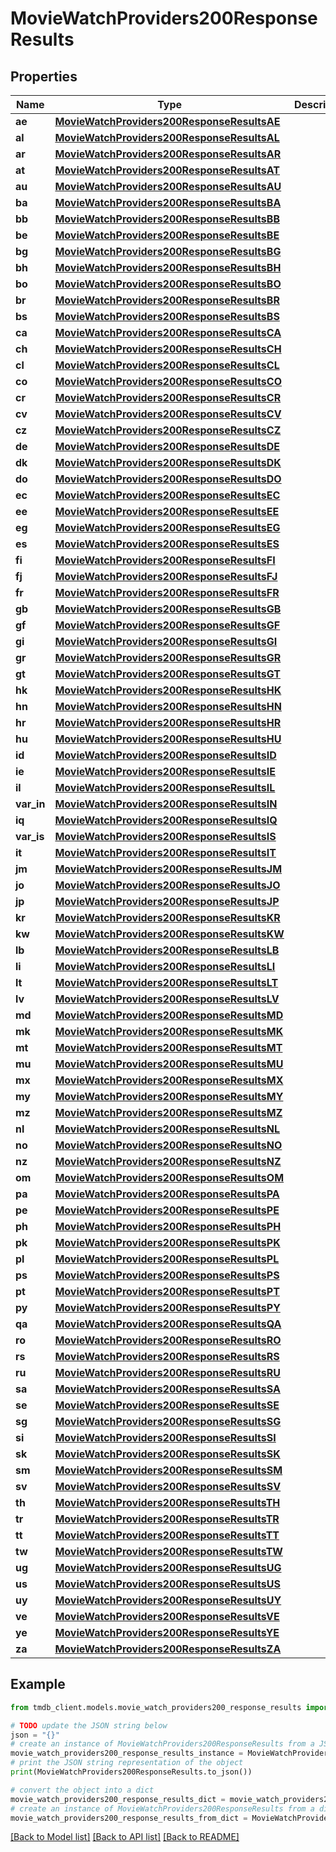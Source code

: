 # MovieWatchProviders200ResponseResults


## Properties

Name | Type | Description | Notes
------------ | ------------- | ------------- | -------------
**ae** | [**MovieWatchProviders200ResponseResultsAE**](MovieWatchProviders200ResponseResultsAE.md) |  | [optional] 
**al** | [**MovieWatchProviders200ResponseResultsAL**](MovieWatchProviders200ResponseResultsAL.md) |  | [optional] 
**ar** | [**MovieWatchProviders200ResponseResultsAR**](MovieWatchProviders200ResponseResultsAR.md) |  | [optional] 
**at** | [**MovieWatchProviders200ResponseResultsAT**](MovieWatchProviders200ResponseResultsAT.md) |  | [optional] 
**au** | [**MovieWatchProviders200ResponseResultsAU**](MovieWatchProviders200ResponseResultsAU.md) |  | [optional] 
**ba** | [**MovieWatchProviders200ResponseResultsBA**](MovieWatchProviders200ResponseResultsBA.md) |  | [optional] 
**bb** | [**MovieWatchProviders200ResponseResultsBB**](MovieWatchProviders200ResponseResultsBB.md) |  | [optional] 
**be** | [**MovieWatchProviders200ResponseResultsBE**](MovieWatchProviders200ResponseResultsBE.md) |  | [optional] 
**bg** | [**MovieWatchProviders200ResponseResultsBG**](MovieWatchProviders200ResponseResultsBG.md) |  | [optional] 
**bh** | [**MovieWatchProviders200ResponseResultsBH**](MovieWatchProviders200ResponseResultsBH.md) |  | [optional] 
**bo** | [**MovieWatchProviders200ResponseResultsBO**](MovieWatchProviders200ResponseResultsBO.md) |  | [optional] 
**br** | [**MovieWatchProviders200ResponseResultsBR**](MovieWatchProviders200ResponseResultsBR.md) |  | [optional] 
**bs** | [**MovieWatchProviders200ResponseResultsBS**](MovieWatchProviders200ResponseResultsBS.md) |  | [optional] 
**ca** | [**MovieWatchProviders200ResponseResultsCA**](MovieWatchProviders200ResponseResultsCA.md) |  | [optional] 
**ch** | [**MovieWatchProviders200ResponseResultsCH**](MovieWatchProviders200ResponseResultsCH.md) |  | [optional] 
**cl** | [**MovieWatchProviders200ResponseResultsCL**](MovieWatchProviders200ResponseResultsCL.md) |  | [optional] 
**co** | [**MovieWatchProviders200ResponseResultsCO**](MovieWatchProviders200ResponseResultsCO.md) |  | [optional] 
**cr** | [**MovieWatchProviders200ResponseResultsCR**](MovieWatchProviders200ResponseResultsCR.md) |  | [optional] 
**cv** | [**MovieWatchProviders200ResponseResultsCV**](MovieWatchProviders200ResponseResultsCV.md) |  | [optional] 
**cz** | [**MovieWatchProviders200ResponseResultsCZ**](MovieWatchProviders200ResponseResultsCZ.md) |  | [optional] 
**de** | [**MovieWatchProviders200ResponseResultsDE**](MovieWatchProviders200ResponseResultsDE.md) |  | [optional] 
**dk** | [**MovieWatchProviders200ResponseResultsDK**](MovieWatchProviders200ResponseResultsDK.md) |  | [optional] 
**do** | [**MovieWatchProviders200ResponseResultsDO**](MovieWatchProviders200ResponseResultsDO.md) |  | [optional] 
**ec** | [**MovieWatchProviders200ResponseResultsEC**](MovieWatchProviders200ResponseResultsEC.md) |  | [optional] 
**ee** | [**MovieWatchProviders200ResponseResultsEE**](MovieWatchProviders200ResponseResultsEE.md) |  | [optional] 
**eg** | [**MovieWatchProviders200ResponseResultsEG**](MovieWatchProviders200ResponseResultsEG.md) |  | [optional] 
**es** | [**MovieWatchProviders200ResponseResultsES**](MovieWatchProviders200ResponseResultsES.md) |  | [optional] 
**fi** | [**MovieWatchProviders200ResponseResultsFI**](MovieWatchProviders200ResponseResultsFI.md) |  | [optional] 
**fj** | [**MovieWatchProviders200ResponseResultsFJ**](MovieWatchProviders200ResponseResultsFJ.md) |  | [optional] 
**fr** | [**MovieWatchProviders200ResponseResultsFR**](MovieWatchProviders200ResponseResultsFR.md) |  | [optional] 
**gb** | [**MovieWatchProviders200ResponseResultsGB**](MovieWatchProviders200ResponseResultsGB.md) |  | [optional] 
**gf** | [**MovieWatchProviders200ResponseResultsGF**](MovieWatchProviders200ResponseResultsGF.md) |  | [optional] 
**gi** | [**MovieWatchProviders200ResponseResultsGI**](MovieWatchProviders200ResponseResultsGI.md) |  | [optional] 
**gr** | [**MovieWatchProviders200ResponseResultsGR**](MovieWatchProviders200ResponseResultsGR.md) |  | [optional] 
**gt** | [**MovieWatchProviders200ResponseResultsGT**](MovieWatchProviders200ResponseResultsGT.md) |  | [optional] 
**hk** | [**MovieWatchProviders200ResponseResultsHK**](MovieWatchProviders200ResponseResultsHK.md) |  | [optional] 
**hn** | [**MovieWatchProviders200ResponseResultsHN**](MovieWatchProviders200ResponseResultsHN.md) |  | [optional] 
**hr** | [**MovieWatchProviders200ResponseResultsHR**](MovieWatchProviders200ResponseResultsHR.md) |  | [optional] 
**hu** | [**MovieWatchProviders200ResponseResultsHU**](MovieWatchProviders200ResponseResultsHU.md) |  | [optional] 
**id** | [**MovieWatchProviders200ResponseResultsID**](MovieWatchProviders200ResponseResultsID.md) |  | [optional] 
**ie** | [**MovieWatchProviders200ResponseResultsIE**](MovieWatchProviders200ResponseResultsIE.md) |  | [optional] 
**il** | [**MovieWatchProviders200ResponseResultsIL**](MovieWatchProviders200ResponseResultsIL.md) |  | [optional] 
**var_in** | [**MovieWatchProviders200ResponseResultsIN**](MovieWatchProviders200ResponseResultsIN.md) |  | [optional] 
**iq** | [**MovieWatchProviders200ResponseResultsIQ**](MovieWatchProviders200ResponseResultsIQ.md) |  | [optional] 
**var_is** | [**MovieWatchProviders200ResponseResultsIS**](MovieWatchProviders200ResponseResultsIS.md) |  | [optional] 
**it** | [**MovieWatchProviders200ResponseResultsIT**](MovieWatchProviders200ResponseResultsIT.md) |  | [optional] 
**jm** | [**MovieWatchProviders200ResponseResultsJM**](MovieWatchProviders200ResponseResultsJM.md) |  | [optional] 
**jo** | [**MovieWatchProviders200ResponseResultsJO**](MovieWatchProviders200ResponseResultsJO.md) |  | [optional] 
**jp** | [**MovieWatchProviders200ResponseResultsJP**](MovieWatchProviders200ResponseResultsJP.md) |  | [optional] 
**kr** | [**MovieWatchProviders200ResponseResultsKR**](MovieWatchProviders200ResponseResultsKR.md) |  | [optional] 
**kw** | [**MovieWatchProviders200ResponseResultsKW**](MovieWatchProviders200ResponseResultsKW.md) |  | [optional] 
**lb** | [**MovieWatchProviders200ResponseResultsLB**](MovieWatchProviders200ResponseResultsLB.md) |  | [optional] 
**li** | [**MovieWatchProviders200ResponseResultsLI**](MovieWatchProviders200ResponseResultsLI.md) |  | [optional] 
**lt** | [**MovieWatchProviders200ResponseResultsLT**](MovieWatchProviders200ResponseResultsLT.md) |  | [optional] 
**lv** | [**MovieWatchProviders200ResponseResultsLV**](MovieWatchProviders200ResponseResultsLV.md) |  | [optional] 
**md** | [**MovieWatchProviders200ResponseResultsMD**](MovieWatchProviders200ResponseResultsMD.md) |  | [optional] 
**mk** | [**MovieWatchProviders200ResponseResultsMK**](MovieWatchProviders200ResponseResultsMK.md) |  | [optional] 
**mt** | [**MovieWatchProviders200ResponseResultsMT**](MovieWatchProviders200ResponseResultsMT.md) |  | [optional] 
**mu** | [**MovieWatchProviders200ResponseResultsMU**](MovieWatchProviders200ResponseResultsMU.md) |  | [optional] 
**mx** | [**MovieWatchProviders200ResponseResultsMX**](MovieWatchProviders200ResponseResultsMX.md) |  | [optional] 
**my** | [**MovieWatchProviders200ResponseResultsMY**](MovieWatchProviders200ResponseResultsMY.md) |  | [optional] 
**mz** | [**MovieWatchProviders200ResponseResultsMZ**](MovieWatchProviders200ResponseResultsMZ.md) |  | [optional] 
**nl** | [**MovieWatchProviders200ResponseResultsNL**](MovieWatchProviders200ResponseResultsNL.md) |  | [optional] 
**no** | [**MovieWatchProviders200ResponseResultsNO**](MovieWatchProviders200ResponseResultsNO.md) |  | [optional] 
**nz** | [**MovieWatchProviders200ResponseResultsNZ**](MovieWatchProviders200ResponseResultsNZ.md) |  | [optional] 
**om** | [**MovieWatchProviders200ResponseResultsOM**](MovieWatchProviders200ResponseResultsOM.md) |  | [optional] 
**pa** | [**MovieWatchProviders200ResponseResultsPA**](MovieWatchProviders200ResponseResultsPA.md) |  | [optional] 
**pe** | [**MovieWatchProviders200ResponseResultsPE**](MovieWatchProviders200ResponseResultsPE.md) |  | [optional] 
**ph** | [**MovieWatchProviders200ResponseResultsPH**](MovieWatchProviders200ResponseResultsPH.md) |  | [optional] 
**pk** | [**MovieWatchProviders200ResponseResultsPK**](MovieWatchProviders200ResponseResultsPK.md) |  | [optional] 
**pl** | [**MovieWatchProviders200ResponseResultsPL**](MovieWatchProviders200ResponseResultsPL.md) |  | [optional] 
**ps** | [**MovieWatchProviders200ResponseResultsPS**](MovieWatchProviders200ResponseResultsPS.md) |  | [optional] 
**pt** | [**MovieWatchProviders200ResponseResultsPT**](MovieWatchProviders200ResponseResultsPT.md) |  | [optional] 
**py** | [**MovieWatchProviders200ResponseResultsPY**](MovieWatchProviders200ResponseResultsPY.md) |  | [optional] 
**qa** | [**MovieWatchProviders200ResponseResultsQA**](MovieWatchProviders200ResponseResultsQA.md) |  | [optional] 
**ro** | [**MovieWatchProviders200ResponseResultsRO**](MovieWatchProviders200ResponseResultsRO.md) |  | [optional] 
**rs** | [**MovieWatchProviders200ResponseResultsRS**](MovieWatchProviders200ResponseResultsRS.md) |  | [optional] 
**ru** | [**MovieWatchProviders200ResponseResultsRU**](MovieWatchProviders200ResponseResultsRU.md) |  | [optional] 
**sa** | [**MovieWatchProviders200ResponseResultsSA**](MovieWatchProviders200ResponseResultsSA.md) |  | [optional] 
**se** | [**MovieWatchProviders200ResponseResultsSE**](MovieWatchProviders200ResponseResultsSE.md) |  | [optional] 
**sg** | [**MovieWatchProviders200ResponseResultsSG**](MovieWatchProviders200ResponseResultsSG.md) |  | [optional] 
**si** | [**MovieWatchProviders200ResponseResultsSI**](MovieWatchProviders200ResponseResultsSI.md) |  | [optional] 
**sk** | [**MovieWatchProviders200ResponseResultsSK**](MovieWatchProviders200ResponseResultsSK.md) |  | [optional] 
**sm** | [**MovieWatchProviders200ResponseResultsSM**](MovieWatchProviders200ResponseResultsSM.md) |  | [optional] 
**sv** | [**MovieWatchProviders200ResponseResultsSV**](MovieWatchProviders200ResponseResultsSV.md) |  | [optional] 
**th** | [**MovieWatchProviders200ResponseResultsTH**](MovieWatchProviders200ResponseResultsTH.md) |  | [optional] 
**tr** | [**MovieWatchProviders200ResponseResultsTR**](MovieWatchProviders200ResponseResultsTR.md) |  | [optional] 
**tt** | [**MovieWatchProviders200ResponseResultsTT**](MovieWatchProviders200ResponseResultsTT.md) |  | [optional] 
**tw** | [**MovieWatchProviders200ResponseResultsTW**](MovieWatchProviders200ResponseResultsTW.md) |  | [optional] 
**ug** | [**MovieWatchProviders200ResponseResultsUG**](MovieWatchProviders200ResponseResultsUG.md) |  | [optional] 
**us** | [**MovieWatchProviders200ResponseResultsUS**](MovieWatchProviders200ResponseResultsUS.md) |  | [optional] 
**uy** | [**MovieWatchProviders200ResponseResultsUY**](MovieWatchProviders200ResponseResultsUY.md) |  | [optional] 
**ve** | [**MovieWatchProviders200ResponseResultsVE**](MovieWatchProviders200ResponseResultsVE.md) |  | [optional] 
**ye** | [**MovieWatchProviders200ResponseResultsYE**](MovieWatchProviders200ResponseResultsYE.md) |  | [optional] 
**za** | [**MovieWatchProviders200ResponseResultsZA**](MovieWatchProviders200ResponseResultsZA.md) |  | [optional] 

## Example

```python
from tmdb_client.models.movie_watch_providers200_response_results import MovieWatchProviders200ResponseResults

# TODO update the JSON string below
json = "{}"
# create an instance of MovieWatchProviders200ResponseResults from a JSON string
movie_watch_providers200_response_results_instance = MovieWatchProviders200ResponseResults.from_json(json)
# print the JSON string representation of the object
print(MovieWatchProviders200ResponseResults.to_json())

# convert the object into a dict
movie_watch_providers200_response_results_dict = movie_watch_providers200_response_results_instance.to_dict()
# create an instance of MovieWatchProviders200ResponseResults from a dict
movie_watch_providers200_response_results_from_dict = MovieWatchProviders200ResponseResults.from_dict(movie_watch_providers200_response_results_dict)
```
[[Back to Model list]](../README.md#documentation-for-models) [[Back to API list]](../README.md#documentation-for-api-endpoints) [[Back to README]](../README.md)


